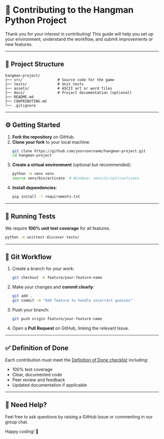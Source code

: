 
# 🤝 Contributing to the Hangman Python Project

Thank you for your interest in contributing! This guide will help you set up your environment, understand the workflow, and submit improvements or new features.

---

## 📁 Project Structure

```
hangman-project/
├── src/                # Source code for the game
├── tests/              # Unit tests
├── assets/             # ASCII art or word files
├── docs/               # Project documentation (optional)
├── README.md
├── CONTRIBUTING.md
└── .gitignore
```

---

## ⚙️ Getting Started

1. **Fork the repository** on GitHub.
2. **Clone your fork** to your local machine:
   ```bash
   git clone https://github.com/yourusername/hangman-project.git
   cd hangman-project
   ```
3. **Create a virtual environment** (optional but recommended):
   ```bash
   python -m venv venv
   source venv/bin/activate  # Windows: venv\Scripts\activate
   ```
4. **Install dependencies**:
   ```bash
   pip install -r requirements.txt
   ```

---

## 🧪 Running Tests

We require **100% unit test coverage** for all features.

```bash
python -m unittest discover tests/
```

---

## 🌳 Git Workflow

1. Create a branch for your work:
   ```bash
   git checkout -b feature/your-feature-name
   ```

2. Make your changes and **commit clearly**:
   ```bash
   git add .
   git commit -m "Add feature to handle incorrect guesses"
   ```

3. Push your branch:
   ```bash
   git push origin feature/your-feature-name
   ```

4. Open a **Pull Request** on GitHub, linking the relevant Issue.

---

## ✅ Definition of Done

Each contribution must meet the [Definition of Done checklist](issues.md) including:
- 100% test coverage
- Clear, documented code
- Peer review and feedback
- Updated documentation if applicable

---

## 🧠 Need Help?

Feel free to ask questions by raising a GitHub Issue or commenting in our group chat.

Happy coding! 🎉
